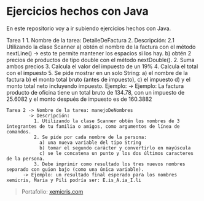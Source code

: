 # Ejercicios hechos con Java
  En este repositorio voy a ir subiendo ejercicios hechos con Java.
  
  Tarea 1
    1. Nombre de la tarea: DetalleDeFactura
    2. Descripción:
        2.1 Utilizando la clase Scanner
                a) obtén el nombre de la factura con el método nextLine() -> esto te permite mantener los espacios si los hay.
                b) obtén 2 precios de productos de tipo double con el método nextDouble().
              2. Suma ambos precios 
              3. Calcula el valor del impuesto de un 19%
              4. Calcula el total con el impuesto
              5. Se pide mostrar en un solo String: 
                a) el nombre de la factura
                b) el monto total bruto (antes de impuesto), 
                c) el impuesto
                d) y el monto total neto incluyendo impuesto. Ejemplo:
          -> Ejemplo: La factura producto de oficina tiene un total bruto de 134.78, con un impuesto de 25.6082 y el monto después de impuesto es de 160.3882

    Tarea 2 -> Nombre de la tarea: manejoDeNombres
            -> Descripción:
              1. Utilizando la clase Scanner obtén los nombres de 3 integrantes de tu familia o amigos, como argumentos de línea de comandos.
              2. Se pide por cada nombre de la persona:
                a) una nueva variable del tipo String 
                b) tomar el segundo carácter y convertirlo en mayúscula
                c) se le concatena un punto y los dos últimos caracteres de la persona. 
              3. Debe imprimir como resultado los tres nuevos nombres separado con guion bajo (como una única variable).
          -> Ejemplo: un resultado final esperado para los nombres xemicris, Maria y Pili podría ser: E.is_A.ia_I.li

> Portafolio: [xemicris.com](https://xemicris.com)
